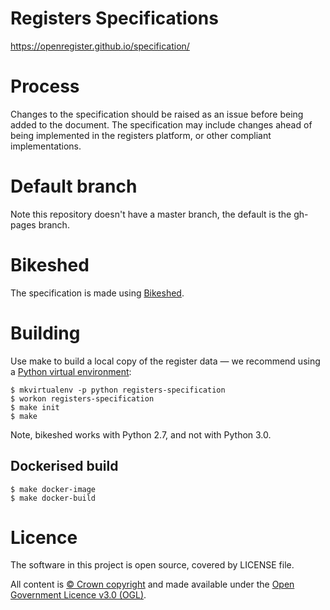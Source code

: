 # Registers Specifications

<https://openregister.github.io/specification/>

# Process

Changes to the specification should be raised as an issue before being added to the document.
The specification may include changes ahead of being implemented in the registers platform,
or other compliant implementations.

# Default branch

Note this repository doesn't have a master branch, the default is the gh-pages branch.

# Bikeshed

The specification is made using [Bikeshed](https://github.com/tabatkins/bikeshed).

# Building

Use make to build a local copy of the register data
— we recommend using a [Python virtual environment](http://virtualenvwrapper.readthedocs.org/en/latest/):

    $ mkvirtualenv -p python registers-specification
    $ workon registers-specification
    $ make init
    $ make

Note, bikeshed works with Python 2.7, and not with Python 3.0.

## Dockerised build

    $ make docker-image
    $ make docker-build

# Licence

The software in this project is open source, covered by LICENSE file.

All content is [© Crown copyright](http://www.nationalarchives.gov.uk/information-management/re-using-public-sector-information/copyright-and-re-use/crown-copyright/) and made available under the [Open Government Licence v3.0 (OGL)](https://www.nationalarchives.gov.uk/doc/open-government-licence/version/3/).
